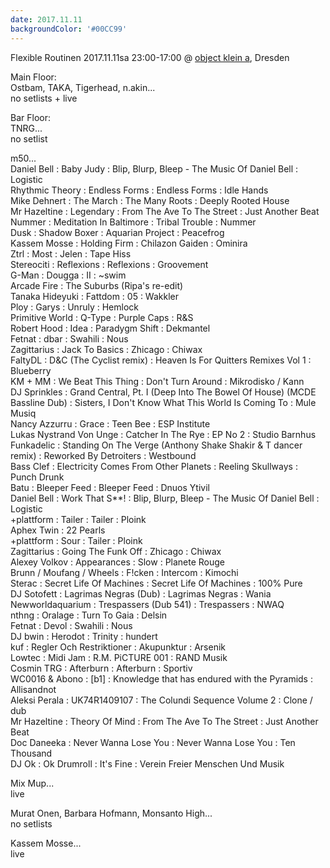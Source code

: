 ```yaml
---
date: 2017.11.11
backgroundColor: '#00CC99'
---
```


Flexible Routinen 2017.11.11sa 23:00-17:00 @ [object klein a](http://objektkleina.com/), Dresden  

Main Floor:  
Ostbam, TAKA, Tigerhead, n.akin...  
no setlists + live  

Bar Floor:  
TNRG...  
no setlist  

m50...  
Daniel Bell : Baby Judy : Blip, Blurp, Bleep - The Music Of Daniel Bell : Logistic  
Rhythmic Theory : Endless Forms : Endless Forms : Idle Hands  
Mike Dehnert : The March : The Many Roots : Deeply Rooted House  
Mr Hazeltine : Legendary : From The Ave To The Street : Just Another Beat  
Nummer : Meditation In Baltimore : Tribal Trouble : Nummer  
Dusk : Shadow Boxer : Aquarian Project : Peacefrog  
Kassem Mosse : Holding Firm : Chilazon Gaiden : Ominira  
Ztrl : Most : Jelen : Tape Hiss  
Stereociti : Reflexions : Reflexions : Groovement  
G-Man : Dougga : II : ~swim  
Arcade Fire : The Suburbs (Ripa's re-edit)  
Tanaka Hideyuki : Fattdom : 05 : Wakkler  
Ploy : Garys : Unruly : Hemlock  
Primitive World : Q-Type : Purple Caps : R&S  
Robert Hood : Idea : Paradygm Shift : Dekmantel  
Fetnat : dbar : Swahili : Nous  
Zagittarius : Jack To Basics : Zhicago : Chiwax  
FaltyDL : D&C (The Cyclist remix) : Heaven Is For Quitters Remixes Vol 1 : Blueberry  
KM + MM : We Beat This Thing : Don't Turn Around : Mikrodisko / Kann  
DJ Sprinkles : Grand Central, Pt. I (Deep Into The Bowel Of House) (MCDE Bassline Dub) : Sisters, I Don't Know What This World Is Coming To : Mule Musiq  
Nancy Azzurru : Grace : Teen Bee : ESP Institute  
Lukas Nystrand Von Unge : Catcher In The Rye : EP No 2 : Studio Barnhus  
Funkadelic : Standing On The Verge (Anthony Shake Shakir & T dancer remix) : Reworked By Detroiters : Westbound  
Bass Clef : Electricity Comes From Other Planets : Reeling Skullways : Punch Drunk  
Batu : Bleeper Feed : Bleeper Feed : Dnuos Ytivil  
Daniel Bell : Work That S\*\*! : Blip, Blurp, Bleep - The Music Of Daniel Bell : Logistic  
+plattform : Tailer : Tailer : Ploink  
Aphex Twin : 22 Pearls  
+plattform : Sour : Tailer : Ploink  
Zagittarius : Going The Funk Off : Zhicago : Chiwax  
Alexey Volkov : Appearances : Slow : Planete Rouge  
Brunn / Moufang / Wheels : F!cken : Intercom : Kimochi  
Sterac : Secret Life Of Machines : Secret Life Of Machines : 100% Pure  
DJ Sotofett : Lagrimas Negras (Dub) : Lagrimas Negras : Wania  
Newworldaquarium : Trespassers (Dub 541) : Trespassers : NWAQ  
nthng : Oralage : Turn To Gaia : Delsin  
Fetnat : Devol : Swahili : Nous  
DJ bwin : Herodot : Trinity : hundert  
kuf : Regler Och Restriktioner : Akupunktur : Arsenik  
Lowtec : Midi Jam : R.M. PiCTURE 001 : RAND Musik  
Cosmin TRG : Afterburn : Afterburn : Sportiv  
WC0016 & Abono : \[b1\] : Knowledge that has endured with the Pyramids : Allisandnot  
Aleksi Perala : UK74R1409107 : The Colundi Sequence Volume 2 : Clone / dub  
Mr Hazeltine : Theory Of Mind : From The Ave To The Street : Just Another Beat  
Doc Daneeka : Never Wanna Lose You : Never Wanna Lose You : Ten Thousand  
DJ Ok : Ok Drumroll : It's Fine : Verein Freier Menschen Und Musik  

Mix Mup...  
live  

Murat Onen, Barbara Hofmann, Monsanto High...  
no setlists  

Kassem Mosse...  
live